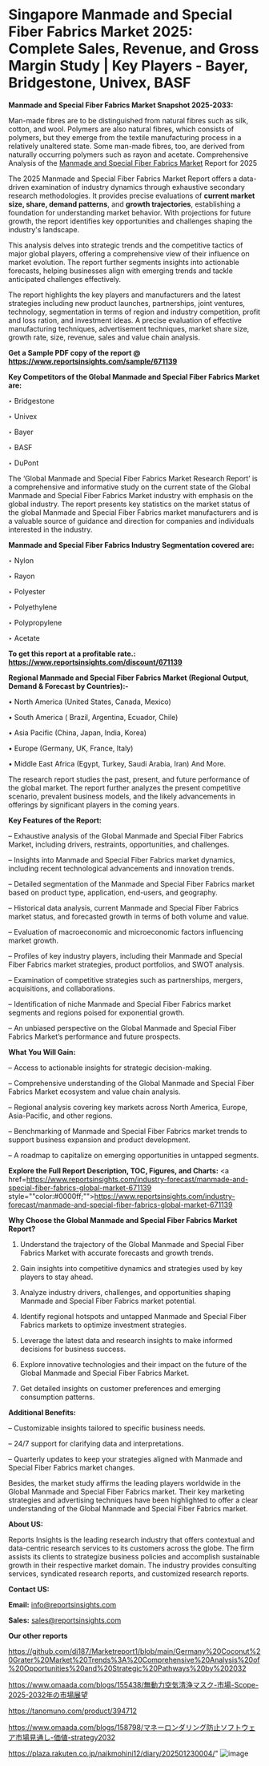 # Singapore Manmade and Special Fiber Fabrics Market 2025: Complete Sales, Revenue, and Gross Margin Study | Key Players - Bayer, Bridgestone, Univex, BASF

<strong>Manmade and Special Fiber Fabrics Market Snapshot 2025-2033:</strong>

Man-made fibres are to be distinguished from natural fibres such as silk, cotton, and wool. Polymers are also natural fibres, which consists of polymers, but they emerge from the textile manufacturing process in a relatively unaltered state. Some man-made fibres, too, are derived from naturally occurring polymers such as rayon and acetate. Comprehensive Analysis of the <a href=https://www.reportsinsights.com/sample/671139>Manmade and Special Fiber Fabrics Market</a> Report for 2025

The 2025 Manmade and Special Fiber Fabrics Market Report offers a data-driven examination of industry dynamics through exhaustive secondary research methodologies. It provides precise evaluations of <strong>current market size, share, demand patterns</strong>, and <strong>growth trajectories</strong>, establishing a foundation for understanding market behavior. With projections for future growth, the report identifies key opportunities and challenges shaping the industry's landscape.

This analysis delves into strategic trends and the competitive tactics of major global players, offering a comprehensive view of their influence on market evolution. The report further segments insights into actionable forecasts, helping businesses align with emerging trends and tackle anticipated challenges effectively.

The report highlights the key players and manufacturers and the latest strategies including new product launches, partnerships, joint ventures, technology, segmentation in terms of region and industry competition, profit and loss ration, and investment ideas. A precise evaluation of effective manufacturing techniques, advertisement techniques, market share size, growth rate, size, revenue, sales and value chain analysis.

<strong>Get a Sample PDF copy of the report @ <a href=https://www.reportsinsights.com/sample/671139 style=color:#0000ff;>https://www.reportsinsights.com/sample/671139</a></strong>

<strong>Key Competitors of the Global Manmade and Special Fiber Fabrics Market are:</strong>

‣ Bridgestone

‣ Univex

‣ Bayer

‣ BASF

‣ DuPont

The ‘Global Manmade and Special Fiber Fabrics Market Research Report’ is a comprehensive and informative study on the current state of the Global Manmade and Special Fiber Fabrics Market industry with emphasis on the global industry. The report presents key statistics on the market status of the global Manmade and Special Fiber Fabrics market manufacturers and is a valuable source of guidance and direction for companies and individuals interested in the industry.

<strong>Manmade and Special Fiber Fabrics Industry Segmentation covered are:</strong>

‣ Nylon

‣ Rayon

‣ Polyester

‣ Polyethylene

‣ Polypropylene

‣ Acetate

<strong>To get this report at a profitable rate.: <a href=https://www.reportsinsights.com/discount/671139 style=color:#0000ff;>https://www.reportsinsights.com/discount/671139</a></strong>

<strong>Regional Manmade and Special Fiber Fabrics Market (Regional Output, Demand &amp; Forecast by Countries):-</strong>

• North America (United States, Canada, Mexico)

• South America ( Brazil, Argentina, Ecuador, Chile)

• Asia Pacific (China, Japan, India, Korea)

• Europe (Germany, UK, France, Italy)

• Middle East Africa (Egypt, Turkey, Saudi Arabia, Iran) And More.

The research report studies the past, present, and future performance of the global market. The report further analyzes the present competitive scenario, prevalent business models, and the likely advancements in offerings by significant players in the coming years.

<strong>Key Features of the Report:</strong>

– Exhaustive analysis of the Global Manmade and Special Fiber Fabrics Market, including drivers, restraints, opportunities, and challenges.

– Insights into Manmade and Special Fiber Fabrics market dynamics, including recent technological advancements and innovation trends.

– Detailed segmentation of the Manmade and Special Fiber Fabrics market based on product type, application, end-users, and geography.

– Historical data analysis, current Manmade and Special Fiber Fabrics market status, and forecasted growth in terms of both volume and value.

– Evaluation of macroeconomic and microeconomic factors influencing market growth.

– Profiles of key industry players, including their Manmade and Special Fiber Fabrics market strategies, product portfolios, and SWOT analysis.

– Examination of competitive strategies such as partnerships, mergers, acquisitions, and collaborations.

– Identification of niche Manmade and Special Fiber Fabrics market segments and regions poised for exponential growth.

– An unbiased perspective on the Global Manmade and Special Fiber Fabrics Market’s performance and future prospects.

<strong>What You Will Gain:</strong>

– Access to actionable insights for strategic decision-making.

– Comprehensive understanding of the Global Manmade and Special Fiber Fabrics Market ecosystem and value chain analysis.

– Regional analysis covering key markets across North America, Europe, Asia-Pacific, and other regions.

– Benchmarking of Manmade and Special Fiber Fabrics market trends to support business expansion and product development.

– A roadmap to capitalize on emerging opportunities in untapped segments.

<strong>Explore the Full Report Description, TOC, Figures, and Charts:</strong>
<a href=https://www.reportsinsights.com/industry-forecast/manmade-and-special-fiber-fabrics-global-market-671139 style=""color:#0000ff;"">https://www.reportsinsights.com/industry-forecast/manmade-and-special-fiber-fabrics-global-market-671139</a>

<strong>Why Choose the Global Manmade and Special Fiber Fabrics Market Report?</strong>

1. Understand the trajectory of the Global Manmade and Special Fiber Fabrics Market with accurate forecasts and growth trends.

2. Gain insights into competitive dynamics and strategies used by key players to stay ahead.

3. Analyze industry drivers, challenges, and opportunities shaping Manmade and Special Fiber Fabrics market potential.

4. Identify regional hotspots and untapped Manmade and Special Fiber Fabrics markets to optimize investment strategies.

5. Leverage the latest data and research insights to make informed decisions for business success.

6. Explore innovative technologies and their impact on the future of the Global Manmade and Special Fiber Fabrics Market.

7. Get detailed insights on customer preferences and emerging consumption patterns.

<strong>Additional Benefits:</strong>

– Customizable insights tailored to specific business needs.

– 24/7 support for clarifying data and interpretations.

– Quarterly updates to keep your strategies aligned with Manmade and Special Fiber Fabrics market changes.

Besides, the market study affirms the leading players worldwide in the Global Manmade and Special Fiber Fabrics market. Their key marketing strategies and advertising techniques have been highlighted to offer a clear understanding of the Global Manmade and Special Fiber Fabrics market.

<strong><strong>About US</strong>:</strong>

Reports Insights is the leading research industry that offers contextual and data-centric research services to its customers across the globe. The firm assists its clients to strategize business policies and accomplish sustainable growth in their respective market domain. The industry provides consulting services, syndicated research reports, and customized research reports.

<strong>Contact US:</strong>

<p class=><b>Email:</b> <a href=mailto:info@reportsinsights.com>info@reportsinsights.com</a></p>
<p class=><b>Sales:</b> <a href=mailto:sales@reportsinsights.com>sales@reportsinsights.com</a></p>

<strong>Our other reports</strong>

<a href=https://github.com/di187/Marketreport1/blob/main/Germany%20Coconut%20Grater%20Market%20Trends%3A%20Comprehensive%20Analysis%20of%20Opportunities%20and%20Strategic%20Pathways%20by%202032>https://github.com/di187/Marketreport1/blob/main/Germany%20Coconut%20Grater%20Market%20Trends%3A%20Comprehensive%20Analysis%20of%20Opportunities%20and%20Strategic%20Pathways%20by%202032</a>

<a href=https://www.omaada.com/blogs/155438/無動力空気清浄マスク-市場-Scope-2025-2032年の市場展望>https://www.omaada.com/blogs/155438/無動力空気清浄マスク-市場-Scope-2025-2032年の市場展望</a>

<a href=https://tanomuno.com/product/394712>https://tanomuno.com/product/394712</a>

<a href=https://www.omaada.com/blogs/158798/マネーロンダリング防止ソフトウェア市場見通し-価値-strategy2032>https://www.omaada.com/blogs/158798/マネーロンダリング防止ソフトウェア市場見通し-価値-strategy2032</a>

<a href=https://plaza.rakuten.co.jp/naikmohini12/diary/202501230004/>https://plaza.rakuten.co.jp/naikmohini12/diary/202501230004/</a>"
![image](https://github.com/user-attachments/assets/7ab3deb4-5514-4053-bfe8-365217a9a105)
